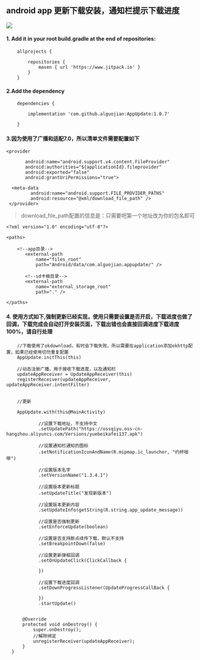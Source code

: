 ## android app 更新下载安装，通知栏提示下载进度

[![](https://www.jitpack.io/v/ALguojian/AppUpdate.svg)](https://www.jitpack.io/#ALguojian/AppUpdate)
#### 1. Add it in your root build.gradle at the end of repositories:

```
    allprojects {

        repositories {
            maven { url 'https://www.jitpack.io' }
        }
    }

```

#### 2.Add the dependency


```
    dependencies {

        implementation 'com.github.alguojian:AppUpdate:1.0.7'

    }
```

#### 3.因为使用了广播和适配7.0，所以清单文件需要配置如下

```
<provider

       android:name="android.support.v4.content.FileProvider"
       android:authorities="${applicationId}.fileprovider"
       android:exported="false"
       android:grantUriPermissions="true">

  <meta-data
         android:name="android.support.FILE_PROVIDER_PATHS"
         android:resource="@xml/download_file_path" />
 </provider>

 ```

> download_file_path配置的信息是：只需要吧第一个地址改为你的包名即可
```
<?xml version="1.0" encoding="utf-8"?>

<paths>

    <!--app目录-->
       <external-path
           name="files_root"
           path="Android/data/com.alguojian.appupdate/" />

       <!--sd卡根目录-->
       <external-path
           name="external_storage_root"
           path="." />

</paths>
```

#### 4. 使用方式如下,强制更新已经实现，使用只需要设置是否开启，下载进度也做了回调，下载完成会自动打开安装页面，下载出错也会直接回调进度下载进度100%，请自行处理

```
    //下载使用了okdownload，有时会下载失败，所以需要在application添加okhttp配置，如果已经使用切勿重复配置
    AppUpdate.initThis(this)

    //动态注册广播，用于接收下载进度，以及通知栏
    updateAppReceiver = UpdateAppReceiver(this)
    registerReceiver(updateAppReceiver, updateAppReceiver.intentFilter)

  
    //更新
    
    AppUpdate.with(this@MainActivity)
            
            //设置下载地址，不支持中文
            .setUpdatePath("https://ossqiyu.oss-cn-hangzhou.aliyuncs.com/Versions/yuebeikafei137.apk")
            
            //设置通知栏通知的图标
            .setNotificationIconAndName(R.mipmap.ic_launcher, "约杯咖啡")
            
            //设置版本名字
            .setVersionName("1.3.4.1")

            //设置版本更新标题
            .setUpdateTitle("发现新版本")
            
            //设置版本更新内容
            .setUpdateInfo(getString(R.string.app_update_message))

            //设置是否强制更新
            .setEnforceUpdate(boolean)
            
            //设置是否支持断点续传下载，默认不支持
            .setBreakpointDown(false)
            
            //设置更新弹框回调
            .setOnUpdateClick(ClickCallback {

            })
            
            //设置下载进度回调
            .setDownProgressListener(UpdateProgressCallBack {

            })
            .startUpdate()
    

      @Override
      protected void onDestroy() {
          super.onDestroy();
          //解除绑定
          unregisterReceiver(updateAppReceiver);
      }
  }

```
